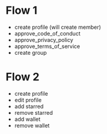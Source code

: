 # Flow 1

- create profile (will create member)
- approve_code_of_conduct
- approve_privacy_policy
- approve_terms_of_service
- create group

# Flow 2

- create profile
- edit profile
- add starred
- remove starred
- add wallet
- remove wallet
